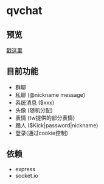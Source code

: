 qvchat
======
## 预览

[戳这里](http://qvchat.jd-app.com/)

## 目前功能
* 群聊 
* 私聊 (@nickname message)
* 系统消息 ($xxx)
* 头像 (随机分配)
* 表情 (tw提供的部分表情)
* 踢人 ($Kick|password|nickname)
* 登录(通过cookie控制)

## 依赖
* express
* socket.io